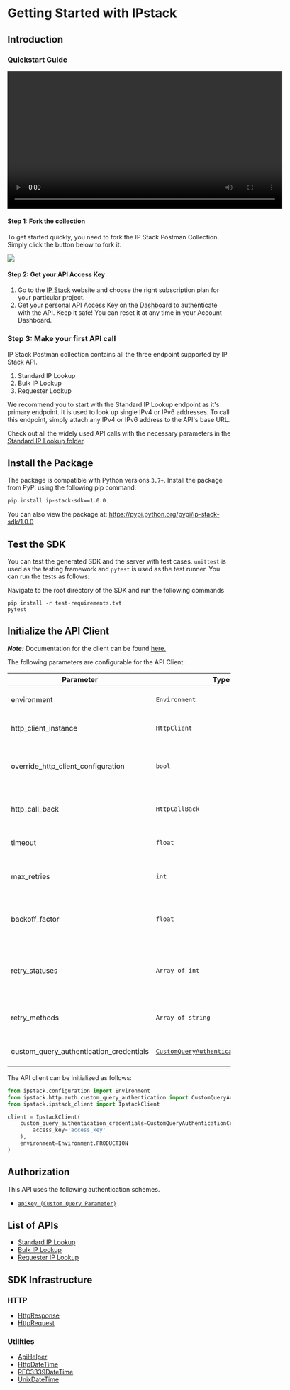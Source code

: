 
# Getting Started with IPstack

## Introduction

### **Quickstart Guide**

<video src="https://youtube.com/embed/cjP8lsqc1Y0" width="620" height="310"></video>

#### Step 1: Fork the collection

To get started quickly, you need to fork the IP Stack Postman Collection. Simply click the button below to fork it.

[<img src="https://run.pstmn.io/button.svg">](https://god.gw.postman.com/run-collection/10131015-55145132-244c-448c-8e6f-8780866e4862?action=collection/fork)

#### Step 2: Get your API Access Key

1. Go to the [IP Stack](https://ipstack.com/?utm_source=Postman&utm_medium=Referral) website and choose the right subscription plan for your particular project.
2. Get your personal API Access Key on the [Dashboard](https://ipstack.com/dashboard) to authenticate with the API. Keep it safe! You can reset it at any time in your Account Dashboard.

### Step 3: Make your first API call

IP Stack Postman collection contains all the three endpoint supported by IP Stack API.

1. Standard IP Lookup
2. Bulk IP Lookup
3. Requester Lookup

We recommend you to start with the Standard IP Lookup endpoint as it's primary endpoint. It is used to look up single IPv4 or IPv6 addresses. To call this endpoint, simply attach any IPv4 or IPv6 address to the API's base URL.

Check out all the widely used API calls with the necessary parameters in the [Standard IP Lookup folder](https://apilayer.postman.co/workspace/APILayer~2b7498b6-6d91-4fa8-817f-608441fe42a8/folder/10131015-594322f8-abae-4135-80d1-2cf544caa60b?action=share&creator=10131015&ctx=documentation).

## Install the Package

The package is compatible with Python versions `3.7+`.
Install the package from PyPi using the following pip command:

```bash
pip install ip-stack-sdk==1.0.0
```

You can also view the package at:
https://pypi.python.org/pypi/ip-stack-sdk/1.0.0

## Test the SDK

You can test the generated SDK and the server with test cases. `unittest` is used as the testing framework and `pytest` is used as the test runner. You can run the tests as follows:

Navigate to the root directory of the SDK and run the following commands

```
pip install -r test-requirements.txt
pytest
```

## Initialize the API Client

**_Note:_** Documentation for the client can be found [here.](https://www.github.com/MuHamza30/ip-stack-python-sdk/tree/1.0.0/doc/client.md)

The following parameters are configurable for the API Client:

| Parameter | Type | Description |
|  --- | --- | --- |
| environment | `Environment` | The API environment. <br> **Default: `Environment.PRODUCTION`** |
| http_client_instance | `HttpClient` | The Http Client passed from the sdk user for making requests |
| override_http_client_configuration | `bool` | The value which determines to override properties of the passed Http Client from the sdk user |
| http_call_back | `HttpCallBack` | The callback value that is invoked before and after an HTTP call is made to an endpoint |
| timeout | `float` | The value to use for connection timeout. <br> **Default: 60** |
| max_retries | `int` | The number of times to retry an endpoint call if it fails. <br> **Default: 0** |
| backoff_factor | `float` | A backoff factor to apply between attempts after the second try. <br> **Default: 2** |
| retry_statuses | `Array of int` | The http statuses on which retry is to be done. <br> **Default: [408, 413, 429, 500, 502, 503, 504, 521, 522, 524]** |
| retry_methods | `Array of string` | The http methods on which retry is to be done. <br> **Default: ['GET', 'PUT']** |
| custom_query_authentication_credentials | [`CustomQueryAuthenticationCredentials`](https://www.github.com/MuHamza30/ip-stack-python-sdk/tree/1.0.0/doc/auth/custom-query-parameter.md) | The credential object for Custom Query Parameter |

The API client can be initialized as follows:

```python
from ipstack.configuration import Environment
from ipstack.http.auth.custom_query_authentication import CustomQueryAuthenticationCredentials
from ipstack.ipstack_client import IpstackClient

client = IpstackClient(
    custom_query_authentication_credentials=CustomQueryAuthenticationCredentials(
        access_key='access_key'
    ),
    environment=Environment.PRODUCTION
)
```

## Authorization

This API uses the following authentication schemes.

* [`apiKey (Custom Query Parameter)`](https://www.github.com/MuHamza30/ip-stack-python-sdk/tree/1.0.0/doc/auth/custom-query-parameter.md)

## List of APIs

* [Standard IP Lookup](https://www.github.com/MuHamza30/ip-stack-python-sdk/tree/1.0.0/doc/controllers/standard-ip-lookup.md)
* [Bulk IP Lookup](https://www.github.com/MuHamza30/ip-stack-python-sdk/tree/1.0.0/doc/controllers/bulk-ip-lookup.md)
* [Requester IP Lookup](https://www.github.com/MuHamza30/ip-stack-python-sdk/tree/1.0.0/doc/controllers/requester-ip-lookup.md)

## SDK Infrastructure

### HTTP

* [HttpResponse](https://www.github.com/MuHamza30/ip-stack-python-sdk/tree/1.0.0/doc/http-response.md)
* [HttpRequest](https://www.github.com/MuHamza30/ip-stack-python-sdk/tree/1.0.0/doc/http-request.md)

### Utilities

* [ApiHelper](https://www.github.com/MuHamza30/ip-stack-python-sdk/tree/1.0.0/doc/api-helper.md)
* [HttpDateTime](https://www.github.com/MuHamza30/ip-stack-python-sdk/tree/1.0.0/doc/http-date-time.md)
* [RFC3339DateTime](https://www.github.com/MuHamza30/ip-stack-python-sdk/tree/1.0.0/doc/rfc3339-date-time.md)
* [UnixDateTime](https://www.github.com/MuHamza30/ip-stack-python-sdk/tree/1.0.0/doc/unix-date-time.md)

